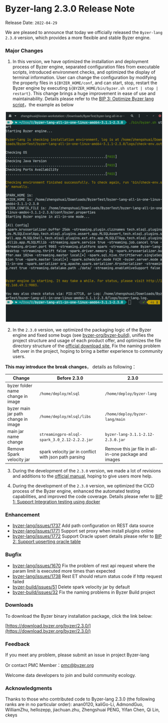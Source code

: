 # Byzer-lang 2.3.0 Release Note

Release Date: `2022-04-29`

We are pleased to announce that today we officially released the `Byzer-lang 2.3.0` version, which provides a more flexible and stable Byzer engine.

### **Major Changes**

1. In this version, we have optimized the installation and deployment process of Byzer engine, separated configuration files from executable scripts, introduced environment checks, and optimized the display of terminal information. User can change the configuration by modifying the property files in `${BYZER_HOME/conf`, and can start, stop, restart the Byzer engine by executing `${BYZER_HOME/bin/byzer.sh start | stop | restart}`. This change brings a  huge improvement in ease of use and maintainability. Details please refer to the [BIP 3: Optimize Byzer lang script](https://github.com/byzer-org/byzer-lang/wiki/BIP-3:-Optimize-Byzer-lang-script)，the example as below

<p align="center">
    <img src="/byzer-lang/zh-cn/release-notes/images/start_byzer.png" alt="name"  width="500"/>
</p>


2. In the `2.3.0` version, we optimized the packaging logic of the Byzer engine and fixed some bugs (see [byzer-org/byzer-build](https://github.com/byzer-org/byzer-build)), unifies the project structure and usage of each product offer, and optimizes the file directory structure of the [official download site](https://download.byzer.org/), Fix the naming problem left over in the project, hoping to bring a better experience to community users.

**This may introduce the break changes**， details as following：

|Change|Before 2.3.0|2.3.0|
|---|---|---|
|byzer folder name change in image|`/home/deploy/mlsql`|`/home/deploy/byzer-lang`|
|byzer main jar path change in image|`/home/deploy/mlsql/libs`|`/home/deploy/byzer-lang/main`|
|main jar name change|`streamingpro-mlsql-spark_3.0_2.12-2.2.2.jar`|`byzer-lang-3.1.1-2.12-2.3.0.jar`|
|Remove Spark velocity jar |spark velocity jar in conflict with json path parsing|Remove this jar file in all-in-one package and images|

3. During the development of the `2.3.0` version, we made a lot of revisions and additions to the [official manual](https://docs.byzer.org/#/), hoping to give users more help. 


4. During the development of the `2.3.0` version, we optimized the CICD process of the Byzer engine, enhanced the automated testing capabilities, and improved the code coverage. Details please refer to [BIP 1: Support Integration testing using docker](https://github.com/byzer-org/byzer-lang/wiki/BIP-1:-Support-Integration-testing-using-docker)


### Enhancement

- [byzer-lang/issues/1737](https://github.com/byzer-org/byzer-lang/issues/1737)  Add path configuration on REST data source
- [byzer-lang/issues/1771](https://github.com/byzer-org/byzer-lang/issues/1771) Support set proxy when install plugins online
- [byzer-lang/issues/1772](https://github.com/byzer-org/byzer-lang/issues/1772) Support Oracle upsert details please refer to [BIP 2: Support upserting oracle table](https://github.com/byzer-org/byzer-lang/wiki/BIP-2:-Support-upserting-oracle-table)

### Bugfix

- [byzer-lang/issues/1670](https://github.com/byzer-org/byzer-lang/issues/1670) Fix the problem of rest api request where the param limit is executed more times than expected 
- [byzer-lang/issues/1738](https://github.com/byzer-org/byzer-lang/issues/1738) Rest ET should return status code if http request failed
- [byzer-build/issues/51](https://github.com/byzer-org/byzer-build/issues/51) Delete spark velocity jar by default
- [byzer-build/issues/32](https://github.com/byzer-org/byzer-build/issues/32) Fix the naming problems in Byzer Build project



### Downloads

To download the Byzer binary installation package, click the link below:

[https://download.byzer.org/byzer/2.3.0/](https://download.byzer.org/byzer/2.3.0/)


### Feedback

If you meet any problem, please submit an issue in project Byzer-lang

Or contact PMC Member：[pmc@byzer.org](mailto:pmc@byzer.org)

Welcome data developers to join and build community ecology.

### Acknowledgments

Thanks to those who contributed code to Byzer-lang 2.3.0 (the following ranks are in no particular order): anan0120, kaliGo-Li, AdmondGuo, WilliamZhu, hellozepp, jiachuan.zhu, Zhengshuai PENG, Yifan Chen, Qi Lin, ckeys